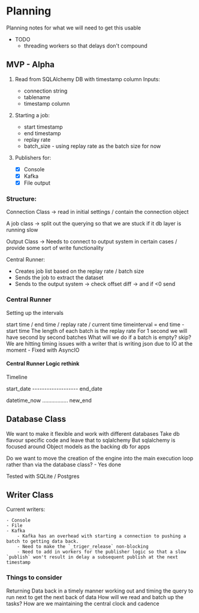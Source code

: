 # Planning

Planning notes for what we will need to get this usable

- TODO
    - threading workers so that delays don't compound

## MVP - Alpha

1)  Read from SQLAlchemy DB with timestamp column
Inputs:
    - connection string
    - tablename
    - timestamp column

2) Starting a job:
    - start timestamp
    - end timestamp
    - replay rate 
    - batch_size - using replay rate as the batch size for now

2)  Publishers for:
    - [x] Console 
    - [x] Kafka
    - [x] File output

### Structure:

Connection Class -> read in initial settings / contain the connection object  

A job class -> split out the querying so that we are stuck if it db layer is running slow

Output Class -> Needs to connect to output system in certain cases / provide some sort of write functionality

Central Runner:
- Creates job list based on the replay rate / batch size
- Sends the job to extract the dataset
- Sends to the output system -> check offset diff -> and if <0 send 

### Central Runner

Setting up the intervals

start time / end time / replay rate / current time
timeinterval = end time - start time
The length of each batch is the replay rate
For 1 second we will have second by second batches
What will we do if a batch is empty? skip?
We are hitting timing issues with a writer that is writing json due to IO at the moment - Fixed with AsyncIO 

#### Central Runner Logic rethink

Timeline

start_date ------------------- end_date

datetime_now ................. new_end

## Database Class

We want to make it flexible and work with different databases
Take db flavour specific code and leave that to sqlalchemy
But sqlalchemy is focused around Object models as the backing db for apps

Do we want to move the creation of the engine into the main execution loop rather than via the database class? - Yes done

Tested with SQLite / Postgres

## Writer Class

Current writers:

    - Console
    - File
    - Kafka
        - Kafka has an overhead with starting a connection to pushing a batch to getting data back.
        - Need to make the `_triger_release` non-blocking
        - Need to add in workers for the publisher logic so that a slow `publish` won't result in delay a subsequent publish at the next timestamp 
### Things to consider

Returning Data back in a timely manner
working out and timing the query to run next to get the next back of data
How will we read and batch up the tasks?
How are we maintaining the central clock and cadence

